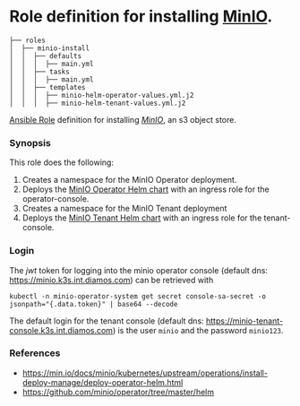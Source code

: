 # Role definition for installing [MinIO](https://min.io/).

```
├── roles
│  ├── minio-install
│  │  ├── defaults
│  │  │  ├── main.yml
│  │  ├── tasks 
│  │  │  ├── main.yml  
│  │  ├── templates
│  │  │  ├── minio-helm-operator-values.yml.j2
│  │  │  ├── minio-helm-tenant-values.yml.j2
```

[Ansible Role](https://docs.ansible.com/ansible/latest/playbook_guide/playbooks_reuse_roles.html#roles) definition for installing [*MinIO*](https://min.io/docs/minio/kubernetes/upstream/operations/install-deploy-manage/deploy-operator-helm.html), an s3 object store.

### Synopsis

This role does the following: 

1. Creates a namespace for the MinIO Operator deployment.
2. Deploys the [MinIO Operator Helm chart](https://github.com/minio/operator/tree/master/helm/operator) with an ingress role for the operator-console.
3. Creates a namespace for the MinIO Tenant deployment 
4. Deploys the [MinIO Tenant Helm chart](https://github.com/minio/operator/tree/master/helm/tenant) with an ingress role for the tenant-console.

### Login

The *jwt* token for logging into the minio operator console (default dns: https://minio.k3s.int.diamos.com) can be retrieved with

```
kubectl -n minio-operator-system get secret console-sa-secret -o jsonpath="{.data.token}" | base64 --decode
```

The default login for the tenant console (default dns: https://minio-tenant-console.k3s.int.diamos.com) 
is the user ```minio``` and the password ```minio123```.

### References

- https://min.io/docs/minio/kubernetes/upstream/operations/install-deploy-manage/deploy-operator-helm.html
- https://github.com/minio/operator/tree/master/helm
